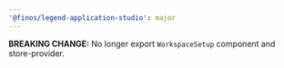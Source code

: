 ```yaml
---
'@finos/legend-application-studio': major
---
```


**BREAKING CHANGE:** No longer export `WorkspaceSetup` component and store-provider.
